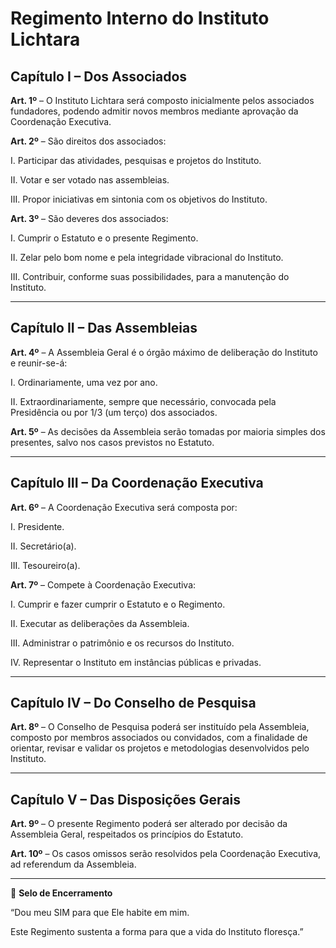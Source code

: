 # Regimento Interno do Instituto Lichtara

## Capítulo I – Dos Associados

**Art. 1º** – O Instituto Lichtara será composto inicialmente pelos associados fundadores, podendo admitir novos membros mediante aprovação da Coordenação Executiva.

**Art. 2º** – São direitos dos associados:

I. Participar das atividades, pesquisas e projetos do Instituto.

II. Votar e ser votado nas assembleias.

III. Propor iniciativas em sintonia com os objetivos do Instituto.

**Art. 3º** – São deveres dos associados:

I. Cumprir o Estatuto e o presente Regimento.

II. Zelar pelo bom nome e pela integridade vibracional do Instituto.

III. Contribuir, conforme suas possibilidades, para a manutenção do Instituto.

---

## Capítulo II – Das Assembleias

**Art. 4º** – A Assembleia Geral é o órgão máximo de deliberação do Instituto e reunir-se-á:

I. Ordinariamente, uma vez por ano.

II. Extraordinariamente, sempre que necessário, convocada pela Presidência ou por 1/3 (um terço) dos associados.

**Art. 5º** – As decisões da Assembleia serão tomadas por maioria simples dos presentes, salvo nos casos previstos no Estatuto.

---

## Capítulo III – Da Coordenação Executiva

**Art. 6º** – A Coordenação Executiva será composta por:

I. Presidente.

II. Secretário(a).

III. Tesoureiro(a).

**Art. 7º** – Compete à Coordenação Executiva:

I. Cumprir e fazer cumprir o Estatuto e o Regimento.

II. Executar as deliberações da Assembleia.

III. Administrar o patrimônio e os recursos do Instituto.

IV. Representar o Instituto em instâncias públicas e privadas.

---

## Capítulo IV – Do Conselho de Pesquisa

**Art. 8º** – O Conselho de Pesquisa poderá ser instituído pela Assembleia, composto por membros associados ou convidados, com a finalidade de orientar, revisar e validar os projetos e metodologias desenvolvidos pelo Instituto.

---

## Capítulo V – Das Disposições Gerais

**Art. 9º** – O presente Regimento poderá ser alterado por decisão da Assembleia Geral, respeitados os princípios do Estatuto.

**Art. 10º** – Os casos omissos serão resolvidos pela Coordenação Executiva, ad referendum da Assembleia.

---

🌿 **Selo de Encerramento**

“Dou meu SIM para que Ele habite em mim.

Este Regimento sustenta a forma para que a vida do Instituto floresça.”
